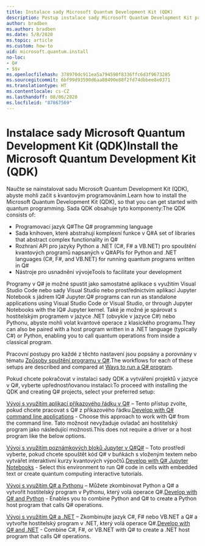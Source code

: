 ```yaml
---
title: Instalace sady Microsoft Quantum Development Kit (QDK)
description: Postup instalace sady Microsoft Quantum Development Kit pro různá prostředí
author: bradben
ms.author: bradben
ms.date: 5/8/2020
ms.topic: article
ms.custom: how-to
uid: microsoft.quantum.install
no-loc:
- Q#
- $$v
ms.openlocfilehash: 378970dc911ea5a794590f8336ffc6d3f9673285
ms.sourcegitcommit: 6bf99d93590d6aa80490e88f2fd74dbbee8e0371
ms.translationtype: HT
ms.contentlocale: cs-CZ
ms.lasthandoff: 08/06/2020
ms.locfileid: "87867569"
---
```

# <a name="install-the-microsoft-quantum-development-kit-qdk"></a><span data-ttu-id="0c1be-103">Instalace sady Microsoft Quantum Development Kit (QDK)</span><span class="sxs-lookup"><span data-stu-id="0c1be-103">Install the Microsoft Quantum Development Kit (QDK)</span></span>

<span data-ttu-id="0c1be-104">Naučte se nainstalovat sadu Microsoft Quantum Development Kit (QDK), abyste mohli začít s kvantovým programováním.</span><span class="sxs-lookup"><span data-stu-id="0c1be-104">Learn how to install the Microsoft Quantum Development Kit (QDK), so that you can get started with quantum programming.</span></span> <span data-ttu-id="0c1be-105">Sada QDK obsahuje tyto komponenty:</span><span class="sxs-lookup"><span data-stu-id="0c1be-105">The QDK consists of:</span></span>

- <span data-ttu-id="0c1be-106">Programovací jazyk Q#</span><span class="sxs-lookup"><span data-stu-id="0c1be-106">The Q# programming language</span></span>
- <span data-ttu-id="0c1be-107">Sada knihoven, které abstrahují komplexní funkce v Q#</span><span class="sxs-lookup"><span data-stu-id="0c1be-107">A set of libraries that abstract complex functionality in Q#</span></span>
- <span data-ttu-id="0c1be-108">Rozhraní API pro jazyky Python a .NET (C#, F# a VB.NET) pro spouštění kvantových programů napsaných v Q#</span><span class="sxs-lookup"><span data-stu-id="0c1be-108">APIs for Python and .NET languages (C#, F#, and VB.NET) for running quantum programs written in Q#</span></span>
- <span data-ttu-id="0c1be-109">Nástroje pro usnadnění vývoje</span><span class="sxs-lookup"><span data-stu-id="0c1be-109">Tools to facilitate your development</span></span>

<span data-ttu-id="0c1be-110">Programy v Q# je možné spustit jako samostatné aplikace s využitím Visual Studio Code nebo sady Visual Studio nebo prostřednictvím aplikací Jupyter Notebook s jádrem IQ# Jupyter.</span><span class="sxs-lookup"><span data-stu-id="0c1be-110">Q# programs can run as standalone applications using Visual Studio Code or Visual Studio, or through Jupyter Notebooks with the IQ# Jupyter kernel.</span></span>
<span data-ttu-id="0c1be-111">Také je možné je spárovat s hostitelským programem v jazyce .NET (obvykle v jazyce C#) nebo Pythonu, abyste mohli volat kvantové operace z klasického programu.</span><span class="sxs-lookup"><span data-stu-id="0c1be-111">They can also be paired with a host program written in a .NET language (typically C#) or Python, enabling you to call quantum operations from inside a classical program.</span></span>

<span data-ttu-id="0c1be-112">Pracovní postupy pro každé z těchto nastavení jsou popsány a porovnány v tématu [Způsoby spuštění programu v Q#](xref:microsoft.quantum.guide.host-programs).</span><span class="sxs-lookup"><span data-stu-id="0c1be-112">The workflows for each of these setups are described and compared at [Ways to run a Q# program](xref:microsoft.quantum.guide.host-programs).</span></span>

<span data-ttu-id="0c1be-113">Pokud chcete pokračovat v instalaci sady QDK a vytváření projektů v jazyce v Q#, vyberte upřednostňovanou instalaci:</span><span class="sxs-lookup"><span data-stu-id="0c1be-113">To proceed with installing the QDK and creating Q# projects, select your preferred setup:</span></span>

<span data-ttu-id="0c1be-114">[Vývoj s využitím aplikací příkazového řádku v Q#](xref:microsoft.quantum.install.standalone) – Tento přístup zvolte, pokud chcete pracovat s Q# z příkazového řádku.</span><span class="sxs-lookup"><span data-stu-id="0c1be-114">[Develop with Q# command line applications](xref:microsoft.quantum.install.standalone) - Choose this approach to work with Q# from the command line.</span></span> <span data-ttu-id="0c1be-115">Tato možnost nevyžaduje ovladač ani hostitelský program jako následující možnosti.</span><span class="sxs-lookup"><span data-stu-id="0c1be-115">This does not require a driver or a host program like the below options.</span></span>

<span data-ttu-id="0c1be-116">[Vývoj s využitím poznámkových bloků Jupyter v Q#Q#](xref:microsoft.quantum.install.jupyter) – Toto prostředí vyberte, pokud chcete spouštět kód Q# v buňkách s vloženým textem nebo vytvářet interaktivní kurzy kvantových výpočtů.</span><span class="sxs-lookup"><span data-stu-id="0c1be-116">[Develop with Q# Jupyter Notebooks](xref:microsoft.quantum.install.jupyter) - Select this environment to run Q# code in cells with embedded text or create quantum computing interactive tutorials.</span></span> 

<span data-ttu-id="0c1be-117">[Vývoj s využitím Q# a Pythonu](xref:microsoft.quantum.install.python) – Můžete zkombinovat Python a Q# a vytvořit hostitelský program v Pythonu, který volá operace Q#.</span><span class="sxs-lookup"><span data-stu-id="0c1be-117">[Develop with Q# and Python](xref:microsoft.quantum.install.python) - Enables you to combine Python and Q# to create a Python host program that calls Q# operations.</span></span>

<span data-ttu-id="0c1be-118">[Vývoj s využitím Q# a .NET](xref:microsoft.quantum.install.cs) – Zkombinujte jazyk C#, F# nebo VB.NET a Q# a vytvořte hostitelský program v .NET, který volá operace Q#.</span><span class="sxs-lookup"><span data-stu-id="0c1be-118">[Develop with Q# and .NET](xref:microsoft.quantum.install.cs) - Combine C#, F#, or VB.NET with Q# to create a .NET host program that calls Q# operations.</span></span>
